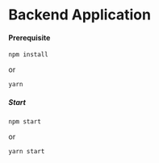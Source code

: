 
# Backend Application


#### Prerequisite
```
npm install
```
or
```
yarn
```

##### Start 
```
npm start

```
or
```
yarn start
``` 